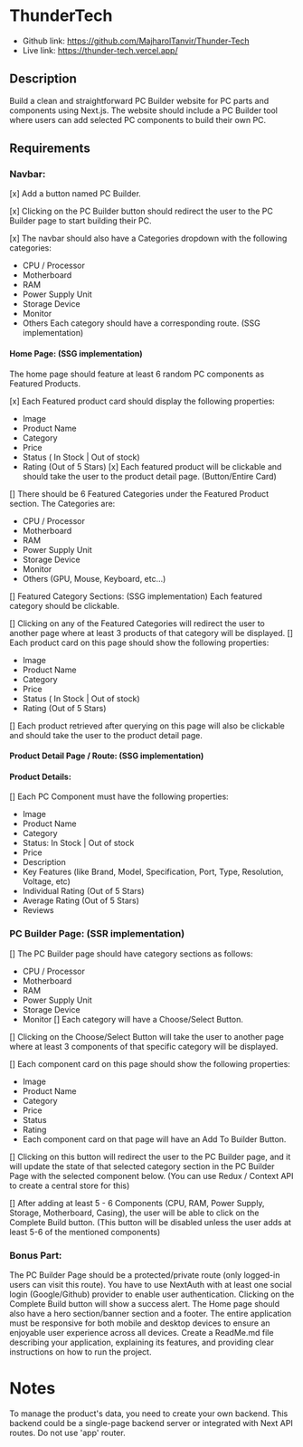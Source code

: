 # ThunderTech

- Github link: https://github.com/MajharolTanvir/Thunder-Tech
- Live link: https://thunder-tech.vercel.app/

## Description
Build a clean and straightforward PC Builder website for PC parts and components using Next.js. The website should include a PC Builder tool where users can add selected PC components to build their own PC.

## Requirements
    
### Navbar:
[x] Add a button named PC Builder.

[x] Clicking on the PC Builder button should redirect the user to the PC Builder page to start building their PC.

[x] The navbar should also have a Categories dropdown with the following categories:

- CPU / Processor
- Motherboard
- RAM
- Power Supply Unit
- Storage Device
- Monitor
- Others
Each category should have a corresponding route. (SSG implementation)

#### Home Page: (SSG implementation)
The home page should feature at least 6 random PC components as Featured Products.

[x] Each Featured product card should display the following properties:
- Image
- Product Name
- Category
- Price
- Status ( In Stock | Out of stock)
- Rating (Out of 5 Stars)
[x] Each featured product will be clickable and should take the user to the product detail page. (Button/Entire Card)


[] There should be 6 Featured Categories under the Featured Product section. The Categories are:

- CPU / Processor
- Motherboard
- RAM
- Power Supply Unit
- Storage Device
- Monitor
- Others (GPU, Mouse, Keyboard, etc…)

[] Featured Category Sections: (SSG implementation)
Each featured category should be clickable.

[] Clicking on any of the Featured Categories will redirect the user to another page where at least 3 products of that category will be displayed.
[] Each product card on this page should show the following properties:
- Image
- Product Name
- Category
- Price
- Status ( In Stock | Out of stock)
- Rating (Out of 5 Stars)

[] Each product retrieved after querying on this page will also be clickable and should take the user to the product detail page.


#### Product Detail Page / Route: (SSG implementation)

#### Product Details:

[] Each PC Component must have the following properties:
- Image
- Product Name
- Category
- Status: In Stock | Out of stock
- Price
- Description
- Key Features (like Brand, Model, Specification, Port, Type, Resolution, Voltage, etc)
- Individual Rating (Out of 5 Stars)
- Average Rating (Out of 5 Stars)
- Reviews


### PC Builder Page: (SSR implementation)

[] The PC Builder page should have category sections as follows:
- CPU / Processor
- Motherboard
- RAM
- Power Supply Unit
- Storage Device
- Monitor
[] Each category will have a Choose/Select Button.

[] Clicking on the Choose/Select Button will take the user to another page where at least 3 components of that specific category will be displayed.

[] Each component card on this page should show the following properties:
- Image
- Product Name
- Category
- Price
- Status
- Rating
- Each component card on that page will have an Add To Builder Button.

[] Clicking on this button will redirect the user to the PC Builder page, and it will update the state of that selected category section in the PC Builder Page with the selected component below. (You can use Redux / Context API to create a central store for this)

[] After adding at least 5 - 6 Components (CPU, RAM, Power Supply, Storage, Motherboard, Casing), the user will be able to click on the Complete Build button. (This button will be disabled unless the user adds at least 5-6 of the mentioned components)

### Bonus Part:
The PC Builder Page should be a protected/private route (only logged-in users can visit this route). You have to use NextAuth with at least one social login (Google/Github) provider to enable user authentication.
Clicking on the Complete Build button will show a success alert.
The Home page should also have a hero section/banner section and a footer.
The entire application must be responsive for both mobile and desktop devices to ensure an enjoyable user experience across all devices.
Create a ReadMe.md file describing your application, explaining its features, and providing clear instructions on how to run the project.


# Notes
To manage the product's data, you need to create your own backend. This backend could be a single-page backend server or integrated with Next API routes.
Do not use 'app' router.

